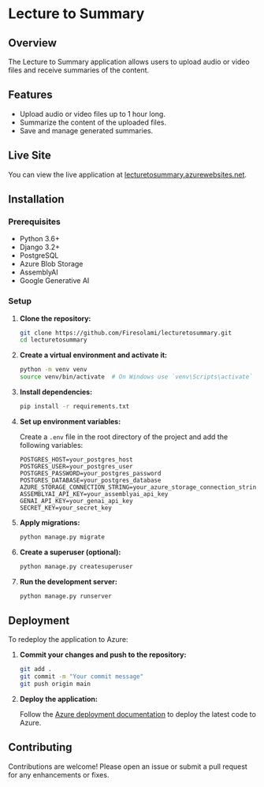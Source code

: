 # Lecture to Summary

## Overview

The Lecture to Summary application allows users to upload audio or video files and receive summaries of the content. 

## Features

- Upload audio or video files up to 1 hour long.
- Summarize the content of the uploaded files.
- Save and manage generated summaries.

## Live Site

You can view the live application at [lecturetosummary.azurewebsites.net](https://lecturetosummary.azurewebsites.net).

## Installation

### Prerequisites

- Python 3.6+
- Django 3.2+
- PostgreSQL
- Azure Blob Storage
- AssemblyAI
- Google Generative AI

### Setup

1. **Clone the repository:**

   ```bash
   git clone https://github.com/Firesolami/lecturetosummary.git
   cd lecturetosummary
   ```

2. **Create a virtual environment and activate it:**

   ```bash
   python -m venv venv
   source venv/bin/activate  # On Windows use `venv\Scripts\activate`
   ```

3. **Install dependencies:**

   ```bash
   pip install -r requirements.txt
   ```

4. **Set up environment variables:**

   Create a `.env` file in the root directory of the project and add the following variables:

   ```plaintext
   POSTGRES_HOST=your_postgres_host
   POSTGRES_USER=your_postgres_user
   POSTGRES_PASSWORD=your_postgres_password
   POSTGRES_DATABASE=your_postgres_database
   AZURE_STORAGE_CONNECTION_STRING=your_azure_storage_connection_string
   ASSEMBLYAI_API_KEY=your_assemblyai_api_key
   GENAI_API_KEY=your_genai_api_key
   SECRET_KEY=your_secret_key
   ```

5. **Apply migrations:**

   ```bash
   python manage.py migrate
   ```

6. **Create a superuser (optional):**

   ```bash
   python manage.py createsuperuser
   ```

7. **Run the development server:**

   ```bash
   python manage.py runserver
   ```

## Deployment

To redeploy the application to Azure:

1. **Commit your changes and push to the repository:**

   ```bash
   git add .
   git commit -m "Your commit message"
   git push origin main
   ```

2. **Deploy the application:**

   Follow the [Azure deployment documentation](https://docs.microsoft.com/en-us/azure/app-service/quickstart-python) to deploy the latest code to Azure.

## Contributing

Contributions are welcome! Please open an issue or submit a pull request for any enhancements or fixes.

